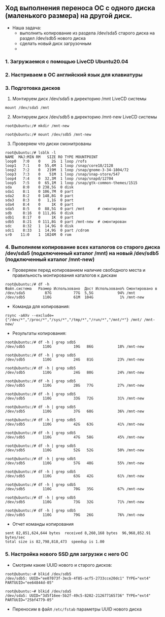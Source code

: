 ## Ход выполнения переноса ОС с одного диска (маленького размера) на другой диск.

* Наша задача: 
  * выполнить копирование из раздела /dev/sda5 старого диска на раздел /dev/sdb5 нового диска
  * сделать новый диск загрузочным
  * 
### 1. Загружаемся с помощью LiveCD Ubuntu20.04
### 2. Настриваем в ОС английский язык для клавиатуры
### 3. Подготовка дисков
1. Монтируем диск /dev/sda5 в директорию /mnt LiveCD системы
```
mount /dev/sda5 /mnt
```
2. Монтируем диск /dev/sdb5 в директорию /mnt-new LiveCD системы
```
root@ubuntu:/# mkdir /mnt-new
```
```
root@ubuntu:/# mount /dev/sdb5 /mnt-new
```

3. Проверяем что диски смонитрованы
```
root@ubuntu:/# lsblk -l
NAME  MAJ:MIN RM   SIZE RO TYPE MOUNTPOINT
loop0   7:0    0     2G  1 loop /rofs
loop1   7:1    0  55,4M  1 loop /snap/core18/2128
loop2   7:2    0   219M  1 loop /snap/gnome-3-34-1804/72
loop3   7:3    0    51M  1 loop /snap/snap-store/547
loop4   7:4    0  32,3M  1 loop /snap/snapd/12704
loop5   7:5    0  65,1M  1 loop /snap/gtk-common-themes/1515
sda     8:0    0 238,5G  0 disk 
sda1    8:1    0 106,7M  0 part 
sda2    8:2    0 148,8G  0 part 
sda3    8:3    0   1,1G  0 part 
sda4    8:4    0     1K  0 part 
sda5    8:5    0  88,5G  0 part /mnt      # смонтирован
sdb     8:16   0 111,8G  0 disk 
sdb1    8:17   0     1K  0 part 
sdb5    8:21   0 111,8G  0 part /mnt-new  # смонтирован
sdc     8:32   1  14,9G  0 disk 
sdc1    8:33   1  14,9G  0 part /cdrom
sr0    11:0    1  1024M  0 rom 
```

### 4. Выполняем копирование всех каталогов со старого диска /dev/sda5 (подключенный каталог /mnt) на новый /dev/sdb5 (подключенный каталог /mnt-new)

* Проверяем перед копированием наличие свободного места и правильность монтирования каталогов к дискам
```
root@ubuntu:/# df -h
Файл.система   Размер Использовано  Дост Использовано% Cмонтировано в
/dev/sda5         87G          77G  5,5G           94% /mnt
/dev/sdb5        110G          61M  104G            1% /mnt-new

```
* Команда для копирования:
```
rsync -aAXv --exclude={"/dev/*","/proc/*","/sys/*","/tmp/*","/run/*","/mnt/*"} /mnt/ /mnt-new/
```
* Результаты копирования:
```
root@ubuntu:/# df -h | grep sdb5
/dev/sdb5        110G          19G   86G           18% /mnt-new
```
```
root@ubuntu:/# df -h | grep sdb5
/dev/sdb5        110G          24G   81G           23% /mnt-new
```
```
root@ubuntu:/# df -h | grep sdb5
/dev/sdb5        110G          24G   80G           24% /mnt-new
```
```
root@ubuntu:/# df -h | grep sdb5
/dev/sdb5        110G          28G   77G           27% /mnt-new
```
``` 
root@ubuntu:/# df -h | grep sdb5
/dev/sdb5        110G          33G   72G           31% /mnt-new
```
``` 
root@ubuntu:/# df -h | grep sdb5
/dev/sdb5        110G          37G   68G           36% /mnt-new
```
``` 
root@ubuntu:/# df -h | grep sdb5
/dev/sdb5        110G          42G   63G           41% /mnt-new
```
``` 
root@ubuntu:/# df -h | grep sdb5
/dev/sdb5        110G          47G   58G           45% /mnt-new
```
``` 
root@ubuntu:/# df -h | grep sdb5
/dev/sdb5        110G          52G   52G           50% /mnt-new
```
```
root@ubuntu:/# df -h | grep sdb5
/dev/sdb5        110G          57G   48G           55% /mnt-new
```
```
root@ubuntu:/# df -h | grep sdb5
/dev/sdb5        110G          63G   42G           61% /mnt-new
```
```
root@ubuntu:/# df -h | grep sdb5
/dev/sdb5        110G          70G   35G           67% /mnt-new
```
```
root@ubuntu:/# df -h | grep sdb5
/dev/sdb5        110G          73G   32G           71% /mnt-new
```
```
root@ubuntu:/# df -h | grep sdb5
/dev/sdb5        110G          79G   26G           76% /mnt-new

```
* Отчет команды копирования 
```
sent 82,851,624,644 bytes  received 8,260,168 bytes  96,968,852.91 bytes/sec
total size is 82,798,818,473  speedup is 1.00
```
### 5. Настройка нового SSD для загрузки с него ОС
* Смотрим какие UUID нового и старого дисков:
```
root@ubuntu:~# blkid /dev/sdb5
/dev/sdb5: UUID="ee07073f-3ecb-4f85-acf5-2733cce20dc1" TYPE="ext4" PARTUUID="ee64844d-05"
```
```
root@ubuntu:~# blkid /dev/sda5
/dev/sda5: UUID="3d5f16ee-5b2f-49c5-8202-212677165736" TYPE="ext4" PARTUUID="25bf4779-05"
```
* Переносим в файл `/etc/fstab` параметры UUID нового диска

